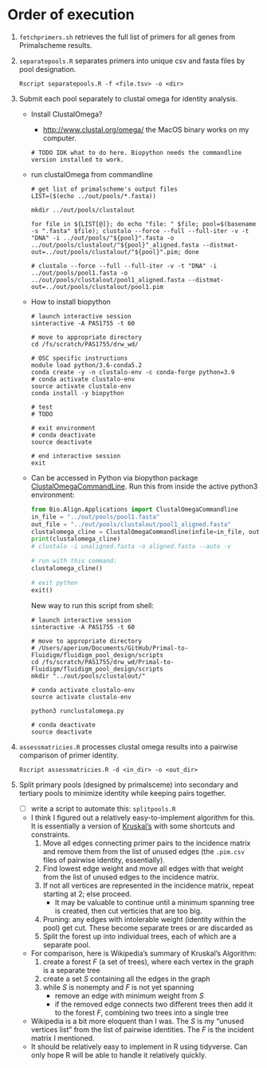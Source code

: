 # Order of execution

1. `fetchprimers.sh` retrieves the full list of primers for all genes from Primalscheme results.

2. `separatepools.R` separates primers into unique csv and fasta files by pool designation.

   ```shell
   Rscript separatepools.R -f <file.tsv> -o <dir>
   ```

   

3. Submit each pool separately to clustal omega for identity analysis.

   - Install ClustalOmega?

     - http://www.clustal.org/omega/ the MacOS binary works on my computer.

     ```shell
     # TODO IDK what to do here. Biopython needs the commandline version installed to work.
     ```

   - run clustalOmega from commandline

     ```shell
     # get list of primalscheme's output files
     LIST=($(echo ../out/pools/*.fasta))
     
     mkdir ../out/pools/clustalout
     
     for file in ${LIST[@]}; do echo "file: " $file; pool=$(basename -s ".fasta" $file); clustalo --force --full --full-iter -v -t "DNA" -i ../out/pools/"${pool}".fasta -o ../out/pools/clustalout/"${pool}"_aligned.fasta --distmat-out=../out/pools/clustalout/"${pool}".pim; done
     
     # clustalo --force --full --full-iter -v -t "DNA" -i ../out/pools/pool1.fasta -o ../out/pools/clustalout/pool1_aligned.fasta --distmat-out=../out/pools/clustalout/pool1.pim 
     
     ```

     

   - How to install biopython

     ```shell
     # launch interactive session
     sinteractive -A PAS1755 -t 60
     
     # move to appropriate directory
     cd /fs/scratch/PAS1755/drw_wd/
     
     # OSC specific instructions
     module load python/3.6-conda5.2
     conda create -y -n clustalo-env -c conda-forge python=3.9
     # conda activate clustalo-env
     source activate clustalo-env
     conda install -y biopython
     
     # test
     # TODO
     
     # exit environment
     # conda deactivate
     source deactivate
     
     # end interactive session
     exit
     ```

   - Can be accessed in Python via biopython package [ClustalOmegaCommandLine](https://biopython.org/docs/1.75/api/Bio.Align.Applications.html#Bio.Align.Applications.ClustalOmegaCommandline). Run this from inside the active python3 environment:

     ```python
     from Bio.Align.Applications import ClustalOmegaCommandline
     in_file = "../out/pools/pool1.fasta"
     out_file = "../out/pools/clustalout/pool1_aligned.fasta"
     clustalomega_cline = ClustalOmegaCommandline(infile=in_file, outfile=out_file, verbose=True, auto=True)
     print(clustalomega_cline)
     # clustalo -i unaligned.fasta -o aligned.fasta --auto -v
     
     # run with this command:
     clustalomega_cline()
     
     # exit python
     exit()
     ```
     
     New way to run this script from shell:
     
     ```shell
     # launch interactive session
     sinteractive -A PAS1755 -t 60
     
     # move to appropriate directory
     # /Users/aperium/Documents/GitHub/Primal-to-Fluidigm/fluidigm_pool_design/scripts
     cd /fs/scratch/PAS1755/drw_wd/Primal-to-Fluidigm/fluidigm_pool_design/scripts
     mkdir "../out/pools/clustalout/"
     
     # conda activate clustalo-env
     source activate clustalo-env
     
     python3 runclustalomega.py
     
     # conda deactivate
     source deactivate
     ```

4. `assessmatricies.R` processes clustal omega results into a pairwise comparison of primer identity.

   ```shell
   Rscript assessmatricies.R -d <in_dir> -o <out_dir>
   ```

   

5. Split primary pools (designed by primalsceme) into secondary and tertiary pools to minimize identity while keeping pairs together.

   - [ ] write a script to automate this: `splitpools.R`
   - I think I figured out a relatively easy-to-implement algorithm for this. It is essentially a version of [Kruskal’s](https://en.wikipedia.org/wiki/Kruskal%27s_algorithm) with some shortcuts and constraints.
     1. Move all edges connecting primer pairs to the incidence matrix and remove them from the list of unused edges (the `.pim.csv` files of pairwise identity, essentially).
     2. Find lowest edge weight and move all edges with that weight from the list of unused edges to the incidence matrix.
     3. If not all vertices are represented in the incidence matrix, repeat starting at 2; else proceed.
        - It may be valuable to continue until a minimum spanning tree is created, then cut verticies that are too big.
     4. Pruning: any edges with intolerable weight (identity within the pool) get cut. These become separate trees or are discarded as 
     5. Split the forest up into individual trees, each of which are a separate pool.
   - For comparison, here is Wikipedia’s summary of Kruskal’s Algorithm:
     1. create a forest *F* (a set of trees), where each vertex in the graph is a separate tree
     2. create a set *S* containing all the edges in the graph
     3. while *S* is nonempty and *F* is not yet spanning
        - remove an edge with minimum weight from *S*
        - if the removed edge connects two different trees then add it to the forest *F*, combining two trees into a single tree
   - Wikipedia is a bit more eloquent than I was. The *S* is my “unused vertices list” from the list of pairwise identities. The *F* is the incident matrix I mentioned.
   - It should be relatively easy to implement in R using tidyverse. Can only hope R will be able to handle it relatively quickly.

